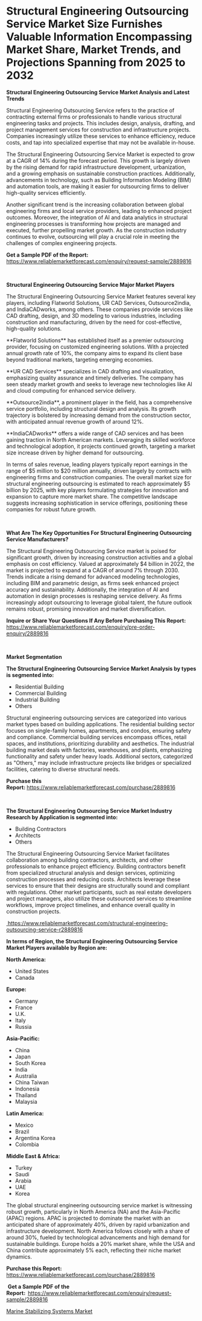 <p><h1>Structural Engineering Outsourcing Service Market Size Furnishes Valuable Information Encompassing Market Share, Market Trends, and Projections Spanning from 2025 to 2032</h1></p><p><strong>Structural Engineering Outsourcing Service Market Analysis and Latest Trends</strong></p>
<p><p>Structural Engineering Outsourcing Service refers to the practice of contracting external firms or professionals to handle various structural engineering tasks and projects. This includes design, analysis, drafting, and project management services for construction and infrastructure projects. Companies increasingly utilize these services to enhance efficiency, reduce costs, and tap into specialized expertise that may not be available in-house.</p><p>The Structural Engineering Outsourcing Service Market is expected to grow at a CAGR of 14% during the forecast period. This growth is largely driven by the rising demand for rapid infrastructure development, urbanization, and a growing emphasis on sustainable construction practices. Additionally, advancements in technology, such as Building Information Modeling (BIM) and automation tools, are making it easier for outsourcing firms to deliver high-quality services efficiently.</p><p>Another significant trend is the increasing collaboration between global engineering firms and local service providers, leading to enhanced project outcomes. Moreover, the integration of AI and data analytics in structural engineering processes is transforming how projects are managed and executed, further propelling market growth. As the construction industry continues to evolve, outsourcing will play a crucial role in meeting the challenges of complex engineering projects.</p></p>
<p><strong>Get a Sample PDF of the Report:&nbsp;</strong> <a href="https://www.reliablemarketforecast.com/enquiry/request-sample/2889816?utm_campaign=2820&utm_medium=2&utm_source=Github&utm_content=ia&utm_term=14032025&utm_id=structural-engineering-outsourcing-service">https://www.reliablemarketforecast.com/enquiry/request-sample/2889816</a></p>
<p>&nbsp;</p>
<p><strong>Structural Engineering Outsourcing Service Major Market Players</strong></p>
<p><p>The Structural Engineering Outsourcing Service Market features several key players, including Flatworld Solutions, UR CAD Services, Outsource2india, and IndiaCADworks, among others. These companies provide services like CAD drafting, design, and 3D modeling to various industries, including construction and manufacturing, driven by the need for cost-effective, high-quality solutions.</p><p>**Flatworld Solutions** has established itself as a premier outsourcing provider, focusing on customized engineering solutions. With a projected annual growth rate of 10%, the company aims to expand its client base beyond traditional markets, targeting emerging economies.</p><p>**UR CAD Services** specializes in CAD drafting and visualization, emphasizing quality assurance and timely deliveries. The company has seen steady market growth and seeks to leverage new technologies like AI and cloud computing for enhanced service delivery.</p><p>**Outsource2india**, a prominent player in the field, has a comprehensive service portfolio, including structural design and analysis. Its growth trajectory is bolstered by increasing demand from the construction sector, with anticipated annual revenue growth of around 12%.</p><p>**IndiaCADworks** offers a wide range of CAD services and has been gaining traction in North American markets. Leveraging its skilled workforce and technological adoption, it projects continued growth, targeting a market size increase driven by higher demand for outsourcing.</p><p>In terms of sales revenue, leading players typically report earnings in the range of $5 million to $20 million annually, driven largely by contracts with engineering firms and construction companies. The overall market size for structural engineering outsourcing is estimated to reach approximately $5 billion by 2025, with key players formulating strategies for innovation and expansion to capture more market share. The competitive landscape suggests increasing sophistication in service offerings, positioning these companies for robust future growth.</p></p>
<p>&nbsp;</p>
<p><strong>What Are The Key Opportunities For Structural Engineering Outsourcing Service Manufacturers?</strong></p>
<p><p>The Structural Engineering Outsourcing Service market is poised for significant growth, driven by increasing construction activities and a global emphasis on cost efficiency. Valued at approximately $4 billion in 2022, the market is projected to expand at a CAGR of around 7% through 2030. Trends indicate a rising demand for advanced modeling technologies, including BIM and parametric design, as firms seek enhanced project accuracy and sustainability. Additionally, the integration of AI and automation in design processes is reshaping service delivery. As firms increasingly adopt outsourcing to leverage global talent, the future outlook remains robust, promising innovation and market diversification.</p></p>
<p><strong>Inquire or Share Your Questions If Any Before Purchasing This Report:</strong> <a href="https://www.reliablemarketforecast.com/enquiry/pre-order-enquiry/2889816?utm_campaign=2820&utm_medium=2&utm_source=Github&utm_content=ia&utm_term=14032025&utm_id=structural-engineering-outsourcing-service">https://www.reliablemarketforecast.com/enquiry/pre-order-enquiry/2889816</a></p>
<p>&nbsp;</p>
<p><strong>Market Segmentation</strong></p>
<p><strong>The Structural Engineering Outsourcing Service Market Analysis by types is segmented into:</strong></p>
<p><ul><li>Residential Building</li><li>Commercial Building</li><li>Industrial Building</li><li>Others</li></ul></p>
<p><p>Structural engineering outsourcing services are categorized into various market types based on building applications. The residential building sector focuses on single-family homes, apartments, and condos, ensuring safety and compliance. Commercial building services encompass offices, retail spaces, and institutions, prioritizing durability and aesthetics. The industrial building market deals with factories, warehouses, and plants, emphasizing functionality and safety under heavy loads. Additional sectors, categorized as "Others," may include infrastructure projects like bridges or specialized facilities, catering to diverse structural needs.</p></p>
<p><strong>Purchase this Report:&nbsp;</strong><a href="https://www.reliablemarketforecast.com/purchase/2889816?utm_campaign=2820&utm_medium=2&utm_source=Github&utm_content=ia&utm_term=14032025&utm_id=structural-engineering-outsourcing-service">https://www.reliablemarketforecast.com/purchase/2889816</a></p>
<p>&nbsp;</p>
<p><strong>The Structural Engineering Outsourcing Service Market Industry Research by Application is segmented into:</strong></p>
<p><ul><li>Building Contractors</li><li>Architects</li><li>Others</li></ul></p>
<p><p>The Structural Engineering Outsourcing Service Market facilitates collaboration among building contractors, architects, and other professionals to enhance project efficiency. Building contractors benefit from specialized structural analysis and design services, optimizing construction processes and reducing costs. Architects leverage these services to ensure that their designs are structurally sound and compliant with regulations. Other market participants, such as real estate developers and project managers, also utilize these outsourced services to streamline workflows, improve project timelines, and enhance overall quality in construction projects.</p></p>
<p><a href="https://www.reliablemarketforecast.com/structural-engineering-outsourcing-service-r2889816?utm_campaign=2820&utm_medium=2&utm_source=Github&utm_content=ia&utm_term=14032025&utm_id=structural-engineering-outsourcing-service">&nbsp;https://www.reliablemarketforecast.com/structural-engineering-outsourcing-service-r2889816</a></p>
<p><strong>In terms of Region, the Structural Engineering Outsourcing Service Market Players available by Region are:</strong></p>
<p>
    <p> <strong> North America: </strong>
        <ul>
            <li>United States</li>
            <li>Canada</li>
        </ul>
        </p> 
    <p> <strong> Europe: </strong>
        <ul>
            <li>Germany</li>
            <li>France</li>
            <li>U.K.</li>
            <li>Italy</li>
            <li>Russia</li>
        </ul>
        </p> 
    <p> <strong> Asia-Pacific: </strong>
        <ul>
            <li>China</li>
            <li>Japan</li>
            <li>South Korea</li>
            <li>India</li>
            <li>Australia</li>
            <li>China Taiwan</li>
            <li>Indonesia</li>
            <li>Thailand</li>
            <li>Malaysia</li>
        </ul>
        </p> 
    <p> <strong> Latin America: </strong>
        <ul>
            <li>Mexico</li>
            <li>Brazil</li>
            <li>Argentina Korea</li>
            <li>Colombia</li>
        </ul>
        </p> 
    <p> <strong> Middle East & Africa: </strong>
        <ul>
            <li>Turkey</li>
            <li>Saudi</li>
            <li>Arabia</li>
            <li>UAE</li>
            <li>Korea</li>
        </ul>
    </p>
    </p>
<p><p>The global structural engineering outsourcing service market is witnessing robust growth, particularly in North America (NA) and the Asia-Pacific (APAC) regions. APAC is projected to dominate the market with an anticipated share of approximately 40%, driven by rapid urbanization and infrastructure development. North America follows closely with a share of around 30%, fueled by technological advancements and high demand for sustainable buildings. Europe holds a 20% market share, while the USA and China contribute approximately 5% each, reflecting their niche market dynamics.</p></p>
<p><strong>Purchase this Report: </strong><a href="https://www.reliablemarketforecast.com/purchase/2889816?utm_campaign=2820&utm_medium=2&utm_source=Github&utm_content=ia&utm_term=14032025&utm_id=structural-engineering-outsourcing-service">https://www.reliablemarketforecast.com/purchase/2889816</a></p>
<p>&nbsp;<strong>Get a Sample PDF of the Report:&nbsp;&nbsp;</strong><a href="https://www.reliablemarketforecast.com/enquiry/request-sample/2889816?utm_campaign=2820&utm_medium=2&utm_source=Github&utm_content=ia&utm_term=14032025&utm_id=structural-engineering-outsourcing-service">https://www.reliablemarketforecast.com/enquiry/request-sample/2889816</a></p>
<p><strong></strong></p>
<p><p><a href="https://github.com/abedlagagica4/Market-Research-Report-List-1/blob/main/marine-stabilizing-systems-market.md?utm_campaign=2820&utm_medium=2&utm_source=Github&utm_content=ia&utm_term=14032025&utm_id=structural-engineering-outsourcing-service">Marine Stabilizing Systems Market</a></p></p>
